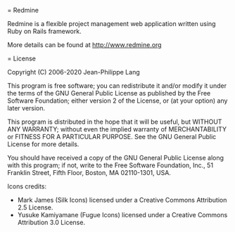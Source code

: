 = Redmine

Redmine is a flexible project management web application written using Ruby on Rails framework.

More details can be found at http://www.redmine.org

= License

Copyright (C) 2006-2020  Jean-Philippe Lang

This program is free software; you can redistribute it and/or
modify it under the terms of the GNU General Public License
as published by the Free Software Foundation; either version 2
of the License, or (at your option) any later version.

This program is distributed in the hope that it will be useful,
but WITHOUT ANY WARRANTY; without even the implied warranty of
MERCHANTABILITY or FITNESS FOR A PARTICULAR PURPOSE.  See the
GNU General Public License for more details.

You should have received a copy of the GNU General Public License
along with this program; if not, write to the Free Software
Foundation, Inc., 51 Franklin Street, Fifth Floor, Boston, MA  02110-1301, USA.

Icons credits:

* Mark James (Silk Icons) licensed under a Creative Commons Attribution 2.5 License.
* Yusuke Kamiyamane (Fugue Icons) licensed under a Creative Commons Attribution 3.0 License.